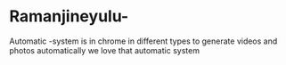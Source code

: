 # Ramanjineyulu-
Automatic -system is in chrome in different types to generate videos and photos automatically we love that automatic system
